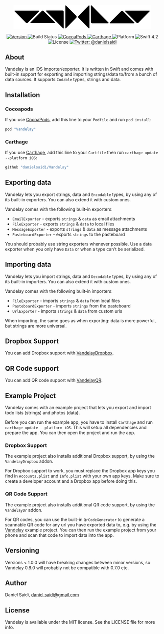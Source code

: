 <p align="center">
    <img src ="Assets/logo-900.png" width="450" alt="Vandelay logo" />
</p>

<p align="center">
    <a href="https://github.com/danielsaidi/Vandelay">
        <img src="https://badge.fury.io/gh/danielsaidi%2FVandelay.svg?style=flat" alt="Version" />
    </a>
    <img src="https://api.travis-ci.org/danielsaidi/Vandelay.svg" alt="Build Status" />
    <a href="https://cocoapods.org/pods/Vandelay">
        <img src="https://img.shields.io/cocoapods/v/Vandelay.svg?style=flat" alt="CocoaPods" />
    </a>
    <a href="https://github.com/Carthage/Carthage">
        <img src="https://img.shields.io/badge/carthage-supported-green.svg?style=flat" alt="Carthage" />
    </a>
    <img src="https://img.shields.io/cocoapods/p/Vandelay.svg?style=flat" alt="Platform" />
    <img src="https://img.shields.io/badge/Swift-4.2-orange.svg" alt="Swift 4.2" />
    <img src="https://badges.frapsoft.com/os/mit/mit.svg?style=flat&v=102" alt="License" />
    <a href="https://twitter.com/danielsaidi">
        <img src="https://img.shields.io/badge/contact-@danielsaidi-blue.svg?style=flat" alt="Twitter: @danielsaidi" />
    </a>
</p>


## About

Vandelay is an iOS importer/exporter. It is written in Swift and comes
with built-in support for exporting and importing strings/data to/from
a bunch of data sources. It supports `Codable` types, strings and data.


## Installation

### Cocoapods

If you use [CocoaPods](cocoapods), add this line to your `Podfile` and
run `pod install`:

```ruby
pod "Vandelay"
```

### Carthage

If you use [Carthage](carthage), add this line to your `Cartfile` then
run `carthage update --platform iOS`:

```ruby
github "danielsaidi/Vandelay"
```


## Exporting data

Vandelay lets you export strings, data and `Encodable` types, by using
any of its built-in exporters. You can also extend it with custom ones.

Vandelay comes with the following built-in exporters:

- `EmailExporter` - exports `strings` & `data` as email attachments
- `FileExporter` - exports `strings` & `data` to local files
- `MessageExporter` - exports `strings` & `data` as message attachments
- `PasteboardExporter` - exports `strings` to the pasteboard

You should probably use string exporters whenever possible. Use a data
exporter when you only have `Data` or when a type can't be serialized.


## Importing data

Vandelay lets you import strings, data and `Decodable` types, by using
any of its built-in importers. You can also extend it with custom ones.

Vandelay comes with the following built-in importers:

- `FileExporter` - imports `strings` & `data` from local files
- `PasteboardExporter` - imports `strings` from the pasteboard
- `UrlExporter` - imports `strings` & `data` from custom urls

When importing, the same goes as when exporting: data is more powerful,
but strings are more universal.


## Dropbox Support

You can add Dropbox support with [VandelayDropbox](vandelaydropbox).


## QR Code support

You can add QR code support with [VandelayQR](vandelayqr).


## Example Project

Vandelay comes with an example project that lets you export and import
todo lists (strings) and photos (data).

Before you can run the example app, you have to install `Carthage` and
run `carthage update --platform iOS`. This will setup all dependencies
and prepare the app. You can then open the project and run the app.

### Dropbox Support

The example project also installs additional Dropbox support, by using
the `VandelayDropbox` addon.

For Dropbox support to work, you must replace the Dropbox app keys you
find in `Accounts.plist` and `Info.plist` with your own app keys. Make
sure to create a developer account and a Dropbox app before doing this.

### QR Code Support

The example project also installs additional QR code support, by using
the `VandelayQr` addon.

For QR codes, you can use the built-in `QrCodeGenerator` to generate a
scannable QR code for any url you have exported data to, e.g. by using
the [Vandelay](vandelay) example project. You can then run the example
project from your phone and scan that code to import data into the app.


## Versioning

Versions < 1.0.0 will have breaking changes between minor versions, so
Vandelay 0.8.0 will probably not be compatible with 0.7.0 etc.


## Author

Daniel Saidi, daniel.saidi@gmail.com


## License

Vandelay is available under the MIT license. See the LICENSE file for more info.


[carthage]: https://github.com/Carthage
[cocoapods]: http://cocoapods.org
[github]: https://github.com/danielsaidi/Vandelay
[pod]: http://cocoapods.org/pods/Vandelay
[vandelaydropbox]: https://github.com/danielsaidi/VandelayDropbox
[vandelayqr]: https://github.com/danielsaidi/VandelayQr
